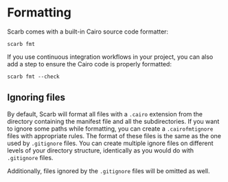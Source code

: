 # Formatting

Scarb comes with a built-in Cairo source code formatter:

```shell
scarb fmt
```

If you use continuous integration workflows in your project, you can also add a step to ensure the Cairo code is
properly formatted:

```shell
scarb fmt --check
```

## Ignoring files

By default, Scarb will format all files with a `.cairo` extension from the directory containing the manifest file
and all the subdirectories.
If you want to ignore some paths while formatting, you can create a `.cairofmtignore` files with appropriate rules.
The format of these files is the same as the one used by `.gitignore` files.
You can create multiple ignore files on different levels of your directory structure, identically as you would do with
`.gitignore` files.

Additionally, files ignored by the `.gitignore` files will be omitted as well.

